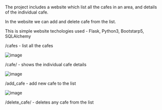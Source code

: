 The project includes a website which list all the cafes in an area, and details of the individual cafe.

In the website we can add and delete cafe from the list. 

This is simple website techologies used - Flask, Python3, Bootstarp5, SQLAlchemy

/cafes - list all the cafes

![image](https://github.com/sbhavana1999/python_portfolio/assets/141701836/1dfd9da7-8c07-4c7e-b5f4-f9ba4e79b704)

/cafe/<id> - shows the individual cafe details

![image](https://github.com/sbhavana1999/python_portfolio/assets/141701836/c650b288-9504-4764-be42-2e3f41d432db)

/add_cafe - add new cafe to the list

![image](https://github.com/sbhavana1999/python_portfolio/assets/141701836/6ef90a0a-3d7a-4295-a756-200ca7bf95af)

/delete_cafe/<id> - deletes any cafe from the list
